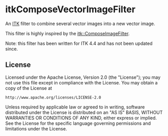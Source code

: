 # itkComposeVectorImageFilter

An [ITK](http://www.itk.org/) filter to combine several vector images into a new vector image.

This filter is highly inspired by the [itk::ComposeImageFilter](http://www.itk.org/Doxygen/html/classitk_1_1ComposeImageFilter.html).

Note: this filter has been written for ITK 4.4 and has not been updated since.

## License

Licensed under the Apache License, Version 2.0 (the "License");
you may not use this file except in compliance with the License.
You may obtain a copy of the License at

    http://www.apache.org/licenses/LICENSE-2.0

Unless required by applicable law or agreed to in writing, software
distributed under the License is distributed on an "AS IS" BASIS,
WITHOUT WARRANTIES OR CONDITIONS OF ANY KIND, either express or implied.
See the License for the specific language governing permissions and
limitations under the License.